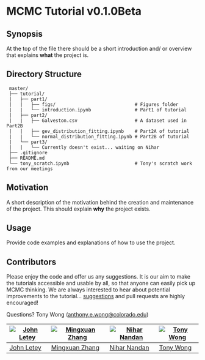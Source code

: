 # MCMC Tutorial v0.1.0Beta

## Synopsis

At the top of the file there should be a short introduction and/ or overview that explains **what** the project is.

## Directory Structure

```
 master/
 ├── tutorial/
 |   ├── part1/
 |   |   ├── figs/                             # Figures folder
 |   |   └── introduction.ipynb                # Part1 of tutorial
 |   ├── part2/
 |   |   ├── Galveston.csv                     # A dataset used in Part2B
 |   |   ├── gev_distribution_fitting.ipynb    # Part2A of tutorial
 |   |   └── normal_distribution_fitting.ipynb # Part2B of tutorial
 |   └── part3/
 |   |   └── Currently doesn't exist... waiting on Nihar
 ├── .gitignore
 ├── README.md
 └── tony_scratch.ipynb                        # Tony's scratch work from our meetings
 ```

## Motivation

A short description of the motivation behind the creation and maintenance of the project. This should explain **why** the project exists.

## Usage

Provide code examples and explanations of how to use the project.

## Contributors

Please enjoy the code and offer us any suggestions. It is our aim to make the tutorials accessible and usable by all, so that anyone can easily pick up MCMC thinking. We are always interested to hear about potential improvements to the tutorial... [suggestions](../../issues/) and pull requests are highly encouraged!

Questions? Tony Wong (anthony.e.wong@colorado.edu)

[![John Letey](https://github.com/johnletey.png)](https://github.com/johnletey) | [![Mingxuan Zhang](https://github.com/MingxuanZhang.png)](https://github.com/MingxuanZhang) | [![Nihar Nandan](https://github.com/NiharNandan.png)](https://github.com/NiharNandan) | [![Tony Wong](https://github.com/tonyewong.png)](https://github.com/tonyewong)
---|---|---|---
[John Letey](https://github.com/johnletey) | [Mingxuan Zhang](https://github.com/MingxuanZhang) | [Nihar Nandan](https://github.com/NiharNandan) | [Tony Wong](https://github.com/tonyewong)

